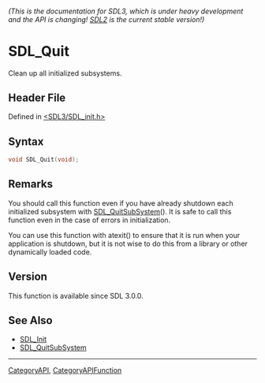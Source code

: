 ###### (This is the documentation for SDL3, which is under heavy development and the API is changing! [SDL2](https://wiki.libsdl.org/SDL2/) is the current stable version!)
# SDL_Quit

Clean up all initialized subsystems.

## Header File

Defined in [<SDL3/SDL_init.h>](https://github.com/libsdl-org/SDL/blob/main/include/SDL3/SDL_init.h)

## Syntax

```c
void SDL_Quit(void);

```

## Remarks

You should call this function even if you have already shutdown each
initialized subsystem with [SDL_QuitSubSystem](SDL_QuitSubSystem)(). It is
safe to call this function even in the case of errors in initialization.

You can use this function with atexit() to ensure that it is run when your
application is shutdown, but it is not wise to do this from a library or
other dynamically loaded code.

## Version

This function is available since SDL 3.0.0.

## See Also

* [SDL_Init](SDL_Init)
* [SDL_QuitSubSystem](SDL_QuitSubSystem)

----
[CategoryAPI](CategoryAPI), [CategoryAPIFunction](CategoryAPIFunction)

